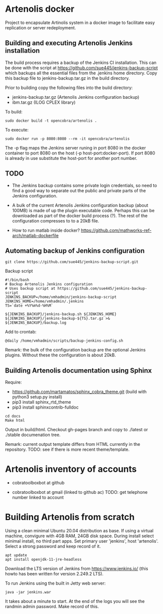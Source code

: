 # Artenolis docker

Project to encapsulate Artinolis system in a docker image to facilitate easy replication or
server redeployment.


## Building and executing Artenolis Jenkins installation

The build process requires a backup of the Jenkins CI installation. This can be 
done with the script at https://github.com/sue445/jenkins-backup-script 
which backups all the essential files from the .jenkins home directory.
Copy this backup file to jenkins-backup.tar.gz in the build directory.

Prior to building copy the following files into the build directory:

 * jenkins-backup.tar.gz (Artenolis Jenkins configuration backup)
 * ibm.tar.gz (ILOG CPLEX library)

To build:

```
sudo docker build -t opencobra/artenolis .
```

To execute: 

```
sudo docker run -p 8080:8080 --rm -it opencobra/artenolis
```

The -p flag maps the Jenkins server runing in port 8080 in the docker container to 
port 8080 on the host (-p host-port:docker-port). If port 8080 is already in use
substitute the host-port for another port number.


## TODO

 * The Jenkins backup contains some private login credentials, so need to find a 
good way to separate out the public and private parts of the Jenkins 
configuration.

 * A bulk of the current Artenolis Jenkins configuration backup (about 100MB) is 
made of up the  plugin executable code. Perhaps this can be downloaded as part of 
the docker build process (?). The rest of the configuration compresses to to a 20kB 
file.

 * How to run matlab inside docker? https://github.com/mathworks-ref-arch/matlab-dockerfile


## Automating backup of Jenkins configuration

```
git clone https://github.com/sue445/jenkins-backup-script.git
```

Backup script

```
#!/bin/bash
# Backup Artenolis Jenkins configuration
# Uses backup script at https://github.com/sue445/jenkins-backup-script
JENKINS_BACKUP=/home/vmhadmin/jenkins-backup-script
JENKINS_HOME=/home/vmhadmin/.jenkins
TS=`date +%Y%m%d-%H%M`

${JENKINS_BACKUP}/jenkins-backup.sh ${JENKINS_HOME} ${JENKINS_BACKUP}/jenkins-backup-${TS}.tar.gz >& ${JENKINS_BACKUP}/backup.log
```

Add to crontab:

```
@daily /home/vmhadmin/scripts/backup-jenkins-config.sh 
```

Remark: the bulk of the configuration backup are the optional Jenkins plugins. Without these the 
configuration is about 20kB. 

## Building Artenolis documentation using Sphinx

Require:
  * https://github.com/martamatos/sphinx_cobra_theme.git (build with python3 setup.py install)
  * pip3 install sphinx_rtd_theme
  * pip3 install sphinxcontrib-fulldoc
  
```
cd docs
Make html
```

Output in build/html. Checkout gh-pages branch and copy to ./latest or ./stable documenation tree.

Remark: current output template differs from HTML currently in the repository. TODO: see if there is 
more recent theme/template.

# Artenolis inventory of accounts

 * cobratoolboxbot at github
 
 * cobratoolboxbot at gmail (linked to github ac) TODO: get telephone number linked to account
 
 # Building Artenolis from scratch
 
Using a clean minimal Ubuntu 20.04 distribution as base. If using a virtual machine, convigure with 4GB RAM, 24GB disk space. During install select minimal install, no third part apps. Set primary user 'jenkins', host 'artenolis'. Select a strong password and keep record of it.
 
```
apt update
apt install openjdk-11-jre-headless
```

Download the LTS version of Jenkins from https://www.jenkins.io/  (this howto has been written for version 2.249.2 LTS).

To run Jenkins using the built in Jetty web server:

```
java -jar jenkins.war
```

It takes about a minute to start. At the end of the logs you will see the randmin admin password. Make record of this.


 
